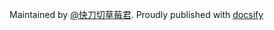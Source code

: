 

Maintained by [@快刀切草莓君](https://github.com/zaaachary). 
Proudly published with [docsify](https://docsify.js.io)

